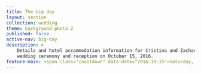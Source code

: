```yaml
---
title: The big day
layout: section
collection: wedding
theme: background-photo-2
published: false
active-nav: big-day
description: >
    Details and hotel accommodation information for Cristina and Zachary's
    wedding ceremony and reception on October 15, 2016.
feature-main: <span class="countdown" data-date="2016-10-15">Saturday, October 15</span>
---
```

